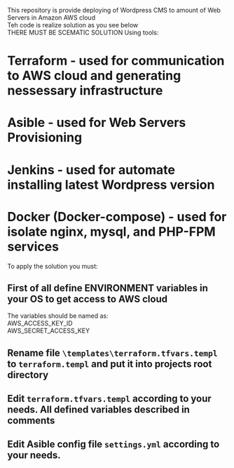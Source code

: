 This repository is provide deploying of Wordpress CMS to amount of Web Servers in Amazon AWS cloud  
Teh code is realize solution as you see below  
THERE MUST BE SCEMATIC SOLUTION
Using tools:  
# Terraform - used for communication to AWS cloud and generating nessessary infrastructure  
# Asible - used for Web Servers Provisioning  
# Jenkins - used for automate installing latest Wordpress version  
# Docker (Docker-compose) - used for isolate nginx, mysql, and PHP-FPM services  

To apply the solution you must:  
## First of all define ENVIRONMENT variables in your OS to get access to AWS cloud  
The variables should be named as:  
AWS_ACCESS_KEY_ID  
AWS_SECRET_ACCESS_KEY  
## Rename file `\templates\terraform.tfvars.templ` to `terraform.templ` and put it into projects root directory  
## Edit `terraform.tfvars.templ` according to your needs. All defined variables described in comments  
## Edit Asible config file `settings.yml` according to your needs.

